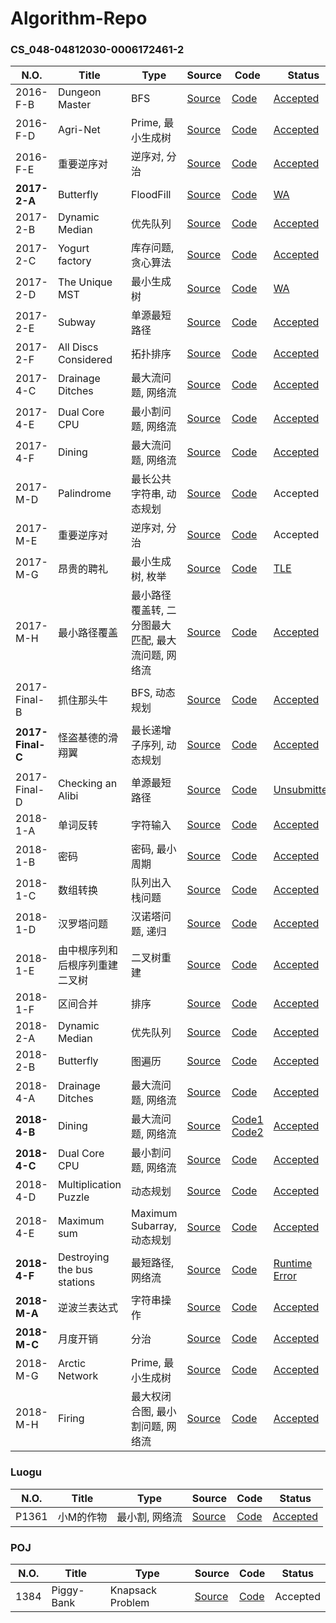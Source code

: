 # Algorithm-Repo

### CS_048-04812030-0006172461-2

| N.O.             | Title                          | Type                                               | Source                                                       | Code                                                         | Status                                                    |
| ---------------- | ------------------------------ | -------------------------------------------------- | ------------------------------------------------------------ | ------------------------------------------------------------ | --------------------------------------------------------- |
| 2016-F-B         | Dungeon Master                 | BFS                                                | [Source](https://github.com/Tenant/Algorithm-Repo/blob/master/CS_048-04812030-0006172461-2/2016-F-B.md) | [Code](https://github.com/Tenant/Algorithm-Repo/blob/master/CS_048-04812030-0006172461-2/2016-F-B.cpp) | [Accepted](http://algorithm.openjudge.cn/2016finalex/B/)  |
| 2016-F-D         | Agri-Net                       | Prime, 最小生成树                                  | [Source](https://github.com/Tenant/Algorithm-Repo/blob/master/CS_048-04812030-0006172461-2/2016-F-D.md) | [Code](https://github.com/Tenant/Algorithm-Repo/blob/master/CS_048-04812030-0006172461-2/2016-F-D.cpp) | [Accepted](http://algorithm.openjudge.cn/2016finalex/D/)  |
| 2016-F-E         | 重要逆序对                     | 逆序对, 分治                                       | [Source](https://github.com/Tenant/Algorithm-Repo/blob/master/CS_048-04812030-0006172461-2/2016-F-E.md) | [Code](https://github.com/Tenant/Algorithm-Repo/blob/master/CS_048-04812030-0006172461-2/2016-F-E.cpp) | [Accepted](http://algorithm.openjudge.cn/2016finalex/E/)  |
| **2017-2-A**     | Butterfly                      | FloodFill                                          | [Source](https://github.com/Tenant/Algorithm-Repo/blob/master/CS_048-04812030-0006172461-2/2017-2-A.md) | [Code](https://github.com/Tenant/Algorithm-Repo/blob/master/CS_048-04812030-0006172461-2/2017-2-A.cpp) | [WA](http://algorithm.openjudge.cn/algorithmb/A/)         |
| 2017-2-B         | Dynamic Median                 | 优先队列                                           | [Source](https://github.com/Tenant/Algorithm-Repo/blob/master/CS_048-04812030-0006172461-2/2017-2-B.md) | [Code](https://github.com/Tenant/Algorithm-Repo/blob/master/CS_048-04812030-0006172461-2/2017-2-B.cpp) | [Accepted](http://algorithm.openjudge.cn/algorithmb/B/)   |
| 2017-2-C         | Yogurt factory                 | 库存问题, 贪心算法                                 | [Source](https://github.com/Tenant/Algorithm-Repo/blob/master/CS_048-04812030-0006172461-2/2017-2-C.md) | [Code](https://github.com/Tenant/Algorithm-Repo/blob/master/CS_048-04812030-0006172461-2/2017-2-C.cpp) | [Accepted](http://algorithm.openjudge.cn/algorithmb/C/)   |
| 2017-2-D         | The Unique MST                 | 最小生成树                                         | [Source](https://github.com/Tenant/Algorithm-Repo/blob/master/CS_048-04812030-0006172461-2/2017-2-D.md) | [Code](https://github.com/Tenant/Algorithm-Repo/blob/master/CS_048-04812030-0006172461-2/2017-2-D.cpp) | [WA](http://algorithm.openjudge.cn/algorithmb/D/)         |
| 2017-2-E         | Subway                         | 单源最短路径                                       | [Source](https://github.com/Tenant/Algorithm-Repo/blob/master/CS_048-04812030-0006172461-2/2017-2-E.md) | [Code](https://github.com/Tenant/Algorithm-Repo/blob/master/CS_048-04812030-0006172461-2/2017-2-E.cpp) | [Accepted](http://algorithm.openjudge.cn/algorithmb/E/)   |
| 2017-2-F         | All Discs Considered           | 拓扑排序                                           | [Source](https://github.com/Tenant/Algorithm-Repo/blob/master/CS_048-04812030-0006172461-2/2017-2-F.md) | [Code](https://github.com/Tenant/Algorithm-Repo/blob/master/CS_048-04812030-0006172461-2/2017-2-F.cpp) | [Accepted](http://algorithm.openjudge.cn/algorithmb/F/)   |
| 2017-4-C         | Drainage Ditches               | 最大流问题, 网络流                                 | [Source](https://github.com/Tenant/Algorithm-Repo/blob/master/CS_048-04812030-0006172461-2/2017-4-C.md) | [Code](https://github.com/Tenant/Algorithm-Repo/blob/master/CS_048-04812030-0006172461-2/2017-4-C.cpp) | [Accepted](http://algorithm.openjudge.cn/algorithmd/C/)   |
| 2017-4-E         | Dual Core CPU                  | 最小割问题, 网络流                                 | [Source](https://github.com/Tenant/Algorithm-Repo/blob/master/CS_048-04812030-0006172461-2/2017-4-E.md) | [Code](https://github.com/Tenant/Algorithm-Repo/blob/master/CS_048-04812030-0006172461-2/2017-4-E.cpp) | [Accepted](http://algorithm.openjudge.cn/algorithmd/E/)   |
| 2017-4-F         | Dining                         | 最大流问题, 网络流                                 | [Source](https://github.com/Tenant/Algorithm-Repo/blob/master/CS_048-04812030-0006172461-2/2017-4-F.md) | [Code](https://github.com/Tenant/Algorithm-Repo/blob/master/CS_048-04812030-0006172461-2/2017-4-F.cpp) | [Accepted](http://algorithm.openjudge.cn/algorithmd/F/)   |
| 2017-M-D         | Palindrome                     | 最长公共字符串, 动态规划                           | [Source](https://github.com/Tenant/Algorithm-Repo/blob/master/CS_048-04812030-0006172461-2/2017-Mock-D.md) | [Code](https://github.com/Tenant/Algorithm-Repo/blob/master/CS_048-04812030-0006172461-2/2017-Mock-D.cpp) | Accepted                                                  |
| 2017-M-E         | 重要逆序对                     | 逆序对, 分治                                       | [Source](https://github.com/Tenant/Algorithm-Repo/blob/master/CS_048-04812030-0006172461-2/2017-Mock-E.md) | [Code](https://github.com/Tenant/Algorithm-Repo/blob/master/CS_048-04812030-0006172461-2/2017-Mock-E%20accepted) | Accepted                                                  |
| 2017-M-G         | 昂贵的聘礼                     | 最小生成树, 枚举                                   | [Source](https://github.com/Tenant/Algorithm-Repo/blob/master/CS_048-04812030-0006172461-2/2017-Mock-G.md) | [Code](https://github.com/Tenant/Algorithm-Repo/blob/master/CS_048-04812030-0006172461-2/2017-Mock-G.cpp) | [TLE](http://algorithm.openjudge.cn/2017mock/G/)          |
| 2017-M-H         | 最小路径覆盖                   | 最小路径覆盖转, 二分图最大匹配, 最大流问题, 网络流 | [Source](https://github.com/Tenant/Algorithm-Repo/blob/master/CS_048-04812030-0006172461-2/2017-M-H.md) | [Code](https://github.com/Tenant/Algorithm-Repo/blob/master/CS_048-04812030-0006172461-2/2017-M-H.cpp) | [Accepted](http://algorithm.openjudge.cn/2017mock/H/)     |
| 2017-Final-B     | 抓住那头牛                     | BFS, 动态规划                                      | [Source](https://github.com/Tenant/Algorithm-Repo/blob/master/CS_048-04812030-0006172461-2/2017-Final-B.md) | [Code](https://github.com/Tenant/Algorithm-Repo/blob/master/CS_048-04812030-0006172461-2/2017-Final-B.cpp) | [Accepted](http://algorithm.openjudge.cn/final2017/B/)    |
| **2017-Final-C** | 怪盗基德的滑翔翼               | 最长递增子序列, 动态规划                           | [Source](https://github.com/Tenant/Algorithm-Repo/blob/master/CS_048-04812030-0006172461-2/2017-Final-C.md) | [Code](https://github.com/Tenant/Algorithm-Repo/blob/master/CS_048-04812030-0006172461-2/2017-Final-C.cpp) | [Accepted](http://algorithm.openjudge.cn/final2017/C/)    |
| 2017-Final-D     | Checking an Alibi              | 单源最短路径                                       | [Source](https://github.com/Tenant/Algorithm-Repo/blob/master/CS_048-04812030-0006172461-2/2017-Final-D.md) | [Code](https://github.com/Tenant/Algorithm-Repo/blob/master/CS_048-04812030-0006172461-2/2017-Final-D.cpp) | [Unsubmitted](http://algorithm.openjudge.cn/final2017/D/) |
| 2018-1-A         | 单词反转                       | 字符输入                                           | [Source](https://github.com/Tenant/Algorithm-Repo/blob/master/CS_048-04812030-0006172461-2/2018-1-A.md) | [Code](https://github.com/Tenant/Algorithm-Repo/blob/master/CS_048-04812030-0006172461-2/2018-1-A.cpp) | [Accepted](http://algorithm.openjudge.cn/201801/A/)       |
| 2018-1-B         | 密码                           | 密码, 最小周期                                     | [Source](https://github.com/Tenant/Algorithm-Repo/blob/master/CS_048-04812030-0006172461-2/2018-1-B.md) | [Code](https://github.com/Tenant/Algorithm-Repo/blob/master/CS_048-04812030-0006172461-2/2018-1-B.cpp) | [Accepted](http://algorithm.openjudge.cn/201801/B/)       |
| 2018-1-C         | 数组转换                       | 队列出入栈问题                                     | [Source](https://github.com/Tenant/Algorithm-Repo/blob/master/CS_048-04812030-0006172461-2/2018-1-C.md) | [Code](https://github.com/Tenant/Algorithm-Repo/blob/master/CS_048-04812030-0006172461-2/2018-1-C.cpp) | [Accepted](http://algorithm.openjudge.cn/201801/C/)       |
| 2018-1-D         | 汉罗塔问题                     | 汉诺塔问题, 递归                                   | [Source](https://github.com/Tenant/Algorithm-Repo/blob/master/CS_048-04812030-0006172461-2/2018-1-D.md) | [Code](https://github.com/Tenant/Algorithm-Repo/blob/master/CS_048-04812030-0006172461-2/2018-1-D.cpp) | [Accepted](http://algorithm.openjudge.cn/201801/D/)       |
| 2018-1-E         | 由中根序列和后根序列重建二叉树 | 二叉树重建                                         | [Source](https://github.com/Tenant/Algorithm-Repo/blob/master/CS_048-04812030-0006172461-2/2018-1-E.md) | [Code](https://github.com/Tenant/Algorithm-Repo/blob/master/CS_048-04812030-0006172461-2/2018-1-E.cpp) | [Accepted](http://algorithm.openjudge.cn/201801/E/)       |
| 2018-1-F         | 区间合并                       | 排序                                               | [Source](https://github.com/Tenant/Algorithm-Repo/blob/master/CS_048-04812030-0006172461-2/2018-1-F.md) | [Code](https://github.com/Tenant/Algorithm-Repo/blob/master/CS_048-04812030-0006172461-2/2018-1-F.cpp) | [Accepted](http://algorithm.openjudge.cn/201801/F/)       |
| 2018-2-A         | Dynamic Median                 | 优先队列                                           | [Source](https://github.com/Tenant/Algorithm-Repo/blob/master/CS_048-04812030-0006172461-2/2018-2-A.md) | [Code](https://github.com/Tenant/Algorithm-Repo/blob/master/CS_048-04812030-0006172461-2/2018-2-A.cpp) | [Accepted](http://algorithm.openjudge.cn/201802/A/)       |
| 2018-2-B         | Butterfly                      | 图遍历                                             | [Source](https://github.com/Tenant/Algorithm-Repo/blob/master/CS_048-04812030-0006172461-2/2018-2-B.md) | [Code](https://github.com/Tenant/Algorithm-Repo/blob/master/CS_048-04812030-0006172461-2/2018-2-B.cpp) | [Accepted](http://algorithm.openjudge.cn/201802/B/)       |
| 2018-4-A         | Drainage Ditches               | 最大流问题, 网络流                                 | [Source](https://github.com/Tenant/Algorithm-Repo/blob/master/CS_048-04812030-0006172461-2/2018-4-A.md) | [Code](https://github.com/Tenant/Algorithm-Repo/blob/master/CS_048-04812030-0006172461-2/2018-4-A.cpp) | [Accepted](http://algorithm.openjudge.cn/201804/A/)       |
| **2018-4-B**     | Dining                         | 最大流问题, 网络流                                 | [Source](https://github.com/Tenant/Algorithm-Repo/blob/master/CS_048-04812030-0006172461-2/2018-4-B.md) | [Code1](https://github.com/Tenant/Algorithm-Repo/blob/master/CS_048-04812030-0006172461-2/2018-4-B_1.cpp) [Code2](https://github.com/Tenant/Algorithm-Repo/blob/master/CS_048-04812030-0006172461-2/2018-4-B_2.cpp) | [Accepted](http://algorithm.openjudge.cn/201804/B/)       |
| **2018-4-C**     | Dual Core CPU                  | 最小割问题, 网络流                                 | [Source](https://github.com/Tenant/Algorithm-Repo/blob/master/CS_048-04812030-0006172461-2/2018-4-C.md) | [Code](https://github.com/Tenant/Algorithm-Repo/blob/master/CS_048-04812030-0006172461-2/2018-4-C.cpp) | [Accepted](http://algorithm.openjudge.cn/201804/C/)       |
| 2018-4-D         | Multiplication Puzzle          | 动态规划                                           | [Source](https://github.com/Tenant/Algorithm-Repo/blob/master/CS_048-04812030-0006172461-2/2018-4-D.md) | [Code](https://github.com/Tenant/Algorithm-Repo/blob/master/CS_048-04812030-0006172461-2/2018-4-D.cpp) | [Accepted](http://algorithm.openjudge.cn/201804/D/)       |
| 2018-4-E         | Maximum sum                    | Maximum Subarray, 动态规划                         | [Source](https://github.com/Tenant/Algorithm-Repo/blob/master/CS_048-04812030-0006172461-2/2018-4-E.md) | [Code](https://github.com/Tenant/Algorithm-Repo/blob/master/CS_048-04812030-0006172461-2/2018-4-E.cpp) | [Accepted](http://algorithm.openjudge.cn/201804/E/)       |
| **2018-4-F**     | Destroying the bus stations    | 最短路径, 网络流                                   | [Source](https://github.com/Tenant/Algorithm-Repo/blob/master/CS_048-04812030-0006172461-2/2018-4-F.md) | [Code](https://github.com/Tenant/Algorithm-Repo/blob/master/CS_048-04812030-0006172461-2/2018-4-F.cpp) | [Runtime Error](http://algorithm.openjudge.cn/201804/F/)  |
| **2018-M-A**     | 逆波兰表达式                   | 字符串操作                                         | [Source](https://github.com/Tenant/Algorithm-Repo/blob/master/CS_048-04812030-0006172461-2/2018-M-A.md) | [Code](https://github.com/Tenant/Algorithm-Repo/blob/master/CS_048-04812030-0006172461-2/2018-M-A.cpp) | [Accepted](http://algorithm.openjudge.cn/exfinalsim/1/)   |
| **2018-M-C**     | 月度开销                       | 分治                                               | [Source](https://github.com/Tenant/Algorithm-Repo/blob/master/CS_048-04812030-0006172461-2/2018-M-C.md) | [Code](https://github.com/Tenant/Algorithm-Repo/blob/master/CS_048-04812030-0006172461-2/2018-M-C.cpp) | [Accepted](http://algorithm.openjudge.cn/exfinalsim/3/)   |
| 2018-M-G         | Arctic Network                 | Prime, 最小生成树                                  | [Source](https://github.com/Tenant/Algorithm-Repo/blob/master/CS_048-04812030-0006172461-2/2018-M-G.md) | [Code](https://github.com/Tenant/Algorithm-Repo/blob/master/CS_048-04812030-0006172461-2/2018-M-G.cpp) | [Accepted](http://algorithm.openjudge.cn/exfinalsim/7/)   |
| 2018-M-H         | Firing                         | 最大权闭合图, 最小割问题, 网络流                   | [Source](https://github.com/Tenant/Algorithm-Repo/blob/master/CS_048-04812030-0006172461-2/2018-M-H.md) | [Code](https://github.com/Tenant/Algorithm-Repo/blob/master/CS_048-04812030-0006172461-2/2018-M-H.cpp) | [Accepted](http://algorithm.openjudge.cn/exfinalsim/8/)   |

### Luogu

| N.O.  | Title     | Type           | Source                                                       | Code                                                         | Status                                                  |
| ----- | --------- | -------------- | ------------------------------------------------------------ | ------------------------------------------------------------ | ------------------------------------------------------- |
| P1361 | 小M的作物 | 最小割, 网络流 | [Source](https://github.com/Tenant/Algorithm-Repo/blob/master/Luogu/P1361.md) | [Code](https://github.com/Tenant/Algorithm-Repo/blob/master/Luogu/P1361.cpp) | [Accepted](https://www.luogu.org/problemnew/show/P1361) |

### POJ
| N.O. | Title      | Type             | Source                                   | Code                                                         | Status   |
| ---- | ---------- | ---------------- | ---------------------------------------- | ------------------------------------------------------------ | -------- |
| 1384 | Piggy-Bank | Knapsack Problem | [Source](http://poj.org/problem?id=1384) | [Code](https://github.com/Tenant/Algorithm-Repo/blob/master/POJ/P1384.cpp) | Accepted |

